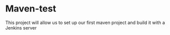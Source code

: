 # Maven-test
This project will allow us to set up our first maven project and build it with a Jenkins server
